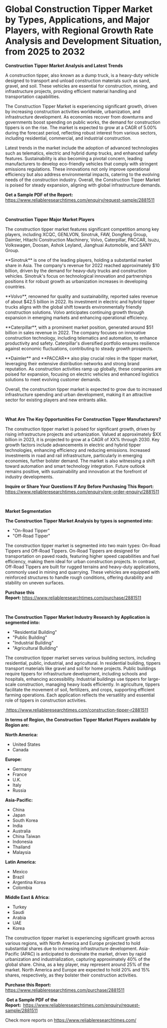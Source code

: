 <p><h1>Global Construction Tipper Market by Types, Applications, and Major Players, with Regional Growth Rate Analysis and Development Situation, from 2025 to 2032</h1></p><p><strong>Construction Tipper Market Analysis and Latest Trends</strong></p>
<p><p>A construction tipper, also known as a dump truck, is a heavy-duty vehicle designed to transport and unload construction materials such as sand, gravel, and soil. These vehicles are essential for construction, mining, and infrastructure projects, providing efficient material handling and transportation capabilities.</p><p>The Construction Tipper Market is experiencing significant growth, driven by increasing construction activities worldwide, urbanization, and infrastructure development. As economies recover from downturns and governments boost spending on public works, the demand for construction tippers is on the rise. The market is expected to grow at a CAGR of 5.00% during the forecast period, reflecting robust interest from various sectors, including residential, commercial, and industrial construction.</p><p>Latest trends in the market include the adoption of advanced technologies such as telematics, electric and hybrid dump trucks, and enhanced safety features. Sustainability is also becoming a pivotal concern, leading manufacturers to develop eco-friendly vehicles that comply with stringent emissions regulations. These innovations not only improve operational efficiency but also address environmental impacts, catering to the evolving needs of the construction industry. Overall, the Construction Tipper Market is poised for steady expansion, aligning with global infrastructure demands.</p></p>
<p><strong>Get a Sample PDF of the Report:&nbsp;</strong> <a href="https://www.reliableresearchtimes.com/enquiry/request-sample/2881511?utm_campaign=3287&utm_medium=2&utm_source=Github&utm_content=ia&utm_term=12032025&utm_id=construction-tipper">https://www.reliableresearchtimes.com/enquiry/request-sample/2881511</a></p>
<p>&nbsp;</p>
<p><strong>Construction Tipper Major Market Players</strong></p>
<p><p>The construction tipper market features significant competition among key players, including XCQC, GENLVON, Sinotruk, FAW, Dongfeng Group, Daimler, Hitachi Construction Machinery, Volvo, Caterpillar, PACCAR, Isuzu, Volkswagen, Doosan, Ashok Leyland, Jianghuai Automobile, and SANY Group. </p><p>**Sinotruk** is one of the leading players, holding a substantial market share in Asia. The company's revenue for 2022 reached approximately $10 billion, driven by the demand for heavy-duty trucks and construction vehicles. Sinotruk's focus on technological innovation and partnerships positions it for robust growth as urbanization increases in developing countries.</p><p>**Volvo**, renowned for quality and sustainability, reported sales revenue of about $42.5 billion in 2022. Its investment in electric and hybrid tipper trucks aligns with the global shift towards environmentally friendly construction solutions. Volvo anticipates continuing growth through expansion in emerging markets and enhancing operational efficiency.</p><p>**Caterpillar**, with a prominent market position, generated around $51 billion in sales revenue in 2022. The company focuses on innovative construction technology, including telematics and automation, to enhance productivity and safety. Caterpillar's diversified portfolio ensures resilience against economic fluctuations, contributing to steady growth prospects.</p><p>**Daimler** and **PACCAR** also play crucial roles in the tipper market, leveraging their extensive distribution networks and strong brand reputation. As construction activities ramp up globally, these companies are poised for expansion, focusing on electric vehicles and enhanced logistics solutions to meet evolving customer demands.</p><p>Overall, the construction tipper market is expected to grow due to increased infrastructure spending and urban development, making it an attractive sector for existing players and new entrants alike.</p></p>
<p>&nbsp;</p>
<p><strong>What Are The Key Opportunities For Construction Tipper Manufacturers?</strong></p>
<p><p>The construction tipper market is poised for significant growth, driven by rising infrastructure projects and urbanization. Valued at approximately $XX billion in 2023, it is projected to grow at a CAGR of XX% through 2030. Key growth factors include advancements in electric and hybrid tipper technologies, enhancing efficiency and reducing emissions. Increased investments in road and rail infrastructure, particularly in emerging economies, further bolster demand. The market is also witnessing a shift toward automation and smart technology integration. Future outlook remains positive, with sustainability and innovation at the forefront of industry developments.</p></p>
<p><strong>Inquire or Share Your Questions If Any Before Purchasing This Report:</strong> <a href="https://www.reliableresearchtimes.com/enquiry/pre-order-enquiry/2881511?utm_campaign=3287&utm_medium=2&utm_source=Github&utm_content=ia&utm_term=12032025&utm_id=construction-tipper">https://www.reliableresearchtimes.com/enquiry/pre-order-enquiry/2881511</a></p>
<p>&nbsp;</p>
<p><strong>Market Segmentation</strong></p>
<p><strong>The Construction Tipper Market Analysis by types is segmented into:</strong></p>
<p><ul><li>"On-Road Tipper"</li><li>"Off-Road Tipper"</li></ul></p>
<p><p>The construction tipper market is segmented into two main types: On-Road Tippers and Off-Road Tippers. On-Road Tippers are designed for transportation on paved roads, featuring higher speed capabilities and fuel efficiency, making them ideal for urban construction projects. In contrast, Off-Road Tippers are built for rugged terrains and heavy-duty applications, commonly used in mining and quarrying. These vehicles are equipped with reinforced structures to handle rough conditions, offering durability and stability on uneven surfaces.</p></p>
<p><strong>Purchase this Report:&nbsp;</strong><a href="https://www.reliableresearchtimes.com/purchase/2881511?utm_campaign=3287&utm_medium=2&utm_source=Github&utm_content=ia&utm_term=12032025&utm_id=construction-tipper">https://www.reliableresearchtimes.com/purchase/2881511</a></p>
<p>&nbsp;</p>
<p><strong>The Construction Tipper Market Industry Research by Application is segmented into:</strong></p>
<p><ul><li>"Residential Building"</li><li>"Public Building"</li><li>"Industrial Building"</li><li>"Agricultural Building"</li></ul></p>
<p><p>The construction tipper market serves various building sectors, including residential, public, industrial, and agricultural. In residential building, tippers transport materials like gravel and soil for home projects. Public buildings require tippers for infrastructure development, including schools and hospitals, enhancing accessibility. Industrial buildings use tippers for large-scale construction, managing heavy loads efficiently. In agriculture, tippers facilitate the movement of soil, fertilizers, and crops, supporting efficient farming operations. Each application reflects the versatility and essential role of tippers in construction activities.</p></p>
<p><a href="https://www.reliableresearchtimes.com/construction-tipper-r2881511?utm_campaign=3287&utm_medium=2&utm_source=Github&utm_content=ia&utm_term=12032025&utm_id=construction-tipper">&nbsp;https://www.reliableresearchtimes.com/construction-tipper-r2881511</a></p>
<p><strong>In terms of Region, the Construction Tipper Market Players available by Region are:</strong></p>
<p>
    <p> <strong> North America: </strong>
        <ul>
            <li>United States</li>
            <li>Canada</li>
        </ul>
        </p> 
    <p> <strong> Europe: </strong>
        <ul>
            <li>Germany</li>
            <li>France</li>
            <li>U.K.</li>
            <li>Italy</li>
            <li>Russia</li>
        </ul>
        </p> 
    <p> <strong> Asia-Pacific: </strong>
        <ul>
            <li>China</li>
            <li>Japan</li>
            <li>South Korea</li>
            <li>India</li>
            <li>Australia</li>
            <li>China Taiwan</li>
            <li>Indonesia</li>
            <li>Thailand</li>
            <li>Malaysia</li>
        </ul>
        </p> 
    <p> <strong> Latin America: </strong>
        <ul>
            <li>Mexico</li>
            <li>Brazil</li>
            <li>Argentina Korea</li>
            <li>Colombia</li>
        </ul>
        </p> 
    <p> <strong> Middle East & Africa: </strong>
        <ul>
            <li>Turkey</li>
            <li>Saudi</li>
            <li>Arabia</li>
            <li>UAE</li>
            <li>Korea</li>
        </ul>
    </p>
    </p>
<p><p>The construction tipper market is experiencing significant growth across various regions, with North America and Europe projected to hold substantial shares due to increasing infrastructure development. Asia-Pacific (APAC) is anticipated to dominate the market, driven by rapid urbanization and industrialization, capturing approximately 40% of the global share. China, as a key player, may represent around 25% of the market. North America and Europe are expected to hold 20% and 15% shares, respectively, as they bolster their construction activities.</p></p>
<p><strong>Purchase this Report: </strong><a href="https://www.reliableresearchtimes.com/purchase/2881511?utm_campaign=3287&utm_medium=2&utm_source=Github&utm_content=ia&utm_term=12032025&utm_id=construction-tipper">https://www.reliableresearchtimes.com/purchase/2881511</a></p>
<p>&nbsp;<strong>Get a Sample PDF of the Report:&nbsp;&nbsp;</strong><a href="https://www.reliableresearchtimes.com/enquiry/request-sample/2881511?utm_campaign=3287&utm_medium=2&utm_source=Github&utm_content=ia&utm_term=12032025&utm_id=construction-tipper">https://www.reliableresearchtimes.com/enquiry/request-sample/2881511</a></p>
<p><strong></strong></p>
<p>Check more reports on <a href="https://www.reliableresearchtimes.com/?utm_campaign=3287&utm_medium=2&utm_source=Github&utm_content=ia&utm_term=12032025&utm_id=construction-tipper">https://www.reliableresearchtimes.com/</a></p>